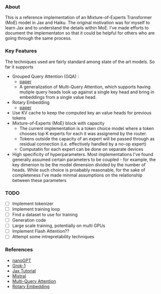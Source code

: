 ### About
This is a reference implementation of an Mixture-of-Experts Transformer (MoE) model in Jax and Haiku. The original motivation was for myself to learn Jax and to understand the details within MoE. I've made efforts to document the implementaton so that it could be helpful for others who are going through the same process. 

### Key Features
The techniques used are fairly standard among state of the art models. So far it supports
- Grouped Query Attention (GQA) : 
  - [paper](https://arxiv.org/pdf/2305.13245)
  - A generalization of Multi-Query Attention, which supports having mutiple query heads look up against a single key head and bring in embeddings from a single value head.
- Rotary Embedding
  - [paper](https://arxiv.org/pdf/2104.09864)
- Use KV cache to keep the computed key an value heads for previous tokens
- Mixture-of-Experts (MoE) block with capacity
  - The current implementation is a token choice model where a token chooses top K experts for each it was assignemd by the router.
  - Tokens outside the capacity of an expert will be passed through as residual connection (i.e. effectively handled by a no-op expert)
  - Computatin for each expert can be done on separate devices
- High specificity of hyperparameters. Most implementations I've found generally assumed certain parameters to be coupled - for example, the key dimenion to be the model dimension divided by the number of heads. While such choice is proabably reasonable, for the sake of completeness I've made minmal assumptions on the relationship between these parameters

### TODO
- [ ] Implement tokenizer
- [ ] Implement training loop
- [ ] Find a dataset to use for training
- [ ] Generation code
- [ ] Large scale training, potentially on multi GPUs
- [ ] Implement Flash Attention??
- [ ] Attempt some intrepretability techniques

### References
- [nanoGPT](https://github.com/karpathy/nanoGPT)
- [Grok-1](https://github.com/xai-org/grok-1)
- [Jax Tutorial](https://jax.readthedocs.io/en/latest/tutorials.html)
- [Mistral](https://github.com/mistralai/mistral-inference/blob/main/src/mistral_inference/model.py)
- [Multi-Query Attention](https://arxiv.org/pdf/1911.02150)
- [Rotary Embedding](https://arxiv.org/pdf/2104.09864)